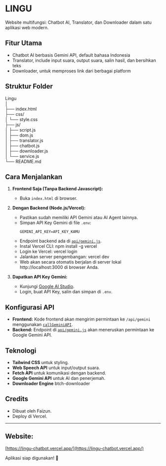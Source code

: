 # LINGU

Website multifungsi: Chatbot AI, Translator, dan Downloader dalam satu aplikasi web modern.

## Fitur Utama

- Chatbot AI berbasis Gemini API, default bahasa Indonesia
- Translator, include input suara, output suara, salin hasil, dan bersihkan teks
- Downloader, untuk memproses link dari berbagai platform

## Struktur Folder

Lingu  
│  
├── index.html  
├── css/  
│   └── style.css  
├── js/  
│   ├── script.js  
│   ├── dom.js  
│   ├── translator.js  
│   ├── chatbot.js  
│   ├── downloader.js  
│   └── service.js  
└── README.md  

## Cara Menjalankan

1. **Frontend Saja (Tanpa Backend Javascript):**
   - Buka `index.html` di browser.

2. **Dengan Backend (Node.js/Vercel):**
   - Pastikan sudah memiliki API Gemini atau AI Agent lainnya.
   - Simpan API Key Gemini di file `.env`:
     ```
     GEMINI_API_KEY=API_KEY_KAMU
     ```
   - Endpoint backend ada di [`api/gemini.js`](api/gemini.js).
   - Instal Vercel CLI: npm install -g vercel
   - Login ke Vercel: vercel login
   - Jalankan server pengembangan: vercel dev
   - Web akan secara otomatis berjalan di server lokal http://localhost:3000 di browser Anda.

4. **Dapatkan API Key Gemini:**
   - Kunjungi [Google AI Studio](https://aistudio.google.com/app/apikey).
   - Login, buat API Key, salin dan simpan di `.env`.

## Konfigurasi API

- **Frontend:** Kode frontend akan mengirim permintaan ke `/api/gemini` menggunakan [`callGeminiAPI`](js/service.js).
- **Backend:** Endpoint di [`api/gemini.js`](api/gemini.js) akan meneruskan permintaan ke Google Gemini API.

## Teknologi

- **Tailwind CSS** untuk styling.
- **Web Speech API** untuk input/output suara.
- **Fetch API** untuk komunikasi dengan backend.
- **Google Gemini API** untuk AI dan penerjemah.
- **Downloader Engine** btch-downloader
  
## Credits

- Dibuat oleh Faizun.
- Deploy di Vercel.

---

## Website: 
[https://lingu-chatbot.vercel.app/](https://lingu-chatbot.vercel.app/)

Aplikasi siap digunakan! 🚀
